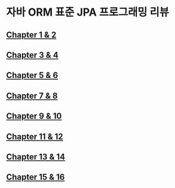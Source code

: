 
# 자바 ORM 표준 JPA 프로그래밍 리뷰
## [Chapter 1 & 2](https://github.com/mobile-note/JPA-Review/wiki/220831-1%EC%9E%A5(JPA-%EC%86%8C%EA%B0%9C)%EA%B3%BC-2%EC%9E%A5(JPA-%EC%8B%9C%EC%9E%91)-%EB%A6%AC%EB%B7%B0)
## [Chapter 3 & 4]()
## [Chapter 5 & 6]()
## [Chapter 7 & 8]()
## [Chapter 9 & 10]()
## [Chapter 11 & 12]()
## [Chapter 13 & 14]()
## [Chapter 15 & 16]()
